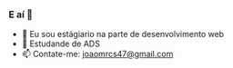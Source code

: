 ### E aí 🤘


- 🔭 Eu sou estágiario na parte de desenvolvimento web
- 🌱 Estudande de ADS
- 📫 Contate-me: joaomrcs47@gmail.com
